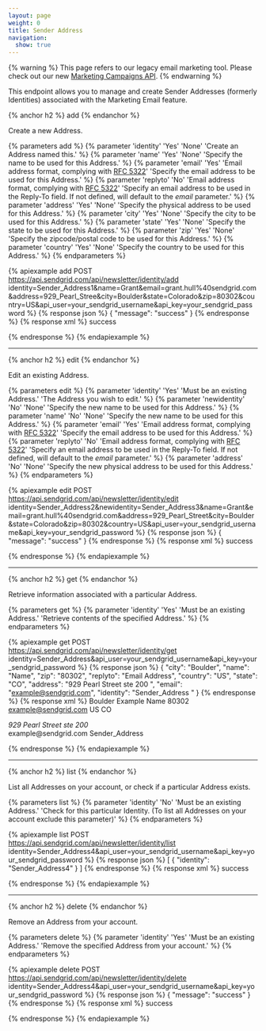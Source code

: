 ```yaml
---
layout: page
weight: 0
title: Sender Address
navigation:
  show: true
---
```

{% warning %}
This page refers to our legacy email marketing tool. Please check out our new <a href="{{root_url}}/API_Reference/Marketing_Campaigns/index.html">Marketing Campaigns API</a>.
{% endwarning %}

This endpoint allows you to manage and create Sender Addresses (formerly Identities) associated with the Marketing Email feature.

{% anchor h2 %}
add
{% endanchor %}

Create a new Address.


{% parameters add %}
 {% parameter 'identity' 'Yes' 'None' 'Create an Address named this.' %}
 {% parameter 'name' 'Yes' 'None' 'Specify the name to be used for this Address.' %}
 {% parameter 'email' 'Yes' 'Email address format, complying with [RFC 5322](http://tools.ietf.org/html/rfc5322)' 'Specify the email address to be used for this Address.' %}
 {% parameter 'replyto' 'No' 'Email address format, complying with [RFC 5322](http://tools.ietf.org/html/rfc5322)' 'Specify an email address to be used in the Reply-To field. If not defined, will default to the *email* parameter.' %}
 {% parameter 'address' 'Yes' 'None' 'Specify the physical address to be used for this Address.' %}
 {% parameter 'city' 'Yes' 'None' 'Specify the city to be used for this Address.' %}
 {% parameter 'state' 'Yes' 'None' 'Specify the state to be used for this Address.' %}
 {% parameter 'zip' 'Yes' 'None' 'Specify the zipcode/postal code to be used for this Address.' %}
 {% parameter 'country' 'Yes' 'None' 'Specify the country to be used for this Address.' %}
{% endparameters %}


{% apiexample add POST https://api.sendgrid.com/api/newsletter/identity/add identity=Sender_Address1&name=Grant&email=grant.hull%40sendgrid.com&address=929_Pearl_Stree&city=Boulder&state=Colorado&zip=80302&country=US&api_user=your_sendgrid_username&api_key=your_sendgrid_password %}
  {% response json %}
{
  "message": "success"
}
  {% endresponse %}
  {% response xml %}
<result>
   <message>success</message>
</result>

  {% endresponse %}
{% endapiexample %}

* * * * *

{% anchor h2 %}
edit
{% endanchor %}

Edit an existing Address.


{% parameters edit %}
 {% parameter 'identity' 'Yes' 'Must be an existing Address.' 'The Address you wish to edit.' %}
 {% parameter 'newidentity' 'No' 'None' 'Specify the new name to be used for this Address.' %}
 {% parameter 'name' 'No' 'None' 'Specify the new name to be used for this Address.' %}
 {% parameter 'email' 'Yes' 'Email address format, complying with [RFC 5322](http://tools.ietf.org/html/rfc5322)' 'Specify the email address to be used for this Address.' %}
 {% parameter 'replyto' 'No' 'Email address format, complying with [RFC 5322](http://tools.ietf.org/html/rfc5322)' 'Specify an email address to be used in the Reply-To field. If not defined, will default to the *email* parameter.' %}
 {% parameter 'address' 'No' 'None' 'Specify the new physical address to be used for this Address.' %}
{% endparameters %}


{% apiexample edit POST https://api.sendgrid.com/api/newsletter/identity/edit identity=Sender_Address2&newidentity=Sender_Address3&name=Grant&email=grant.hull%40sendgrid.com&address=929_Pearl_Street&city=Boulder&state=Colorado&zip=80302&country=US&api_user=your_sendgrid_username&api_key=your_sendgrid_password %}
  {% response json %}
{
  "message": "success"
}
  {% endresponse %}
  {% response xml %}
<result>
   <message>success</message>
</result>

  {% endresponse %}
{% endapiexample %}

* * * * *

{% anchor h2 %}
get
{% endanchor %}

Retrieve information associated with a particular Address.


{% parameters get %}
 {% parameter 'identity' 'Yes' 'Must be an existing Address.' 'Retrieve contents of the specified Address.' %}
{% endparameters %}


{% apiexample get POST https://api.sendgrid.com/api/newsletter/identity/get identity=Sender_Address&api_user=your_sendgrid_username&api_key=your_sendgrid_password %}
  {% response json %}
{
  "city": "Boulder",
  "name": "Name",
  "zip": "80302",
  "replyto": "Email Address",
  "country": "US",
  "state": "CO",
  "address": "929 Pearl Street ste 200 ",
  "email": "example@sendgrid.com",
  "identity": "Sender_Address "
}
  {% endresponse %}
  {% response xml %}
<identity>
   <city>Boulder</city>
   <name>Example Name</name>
   <zip>80302</zip>
   <replyto>example@sendgrid.com</replyto>
   <country>US</country>
   <state>CO</state>
   <address>
929 Pearl Street ste 200

</address>
   <email>example@sendgrid.com</email>
   <identity>Sender_Address </identity>
</identity>

  {% endresponse %}
{% endapiexample %}

* * * * *

{% anchor h2 %}
list
{% endanchor %}

List all Addresses on your account, or check if a particular Address exists.


{% parameters list %}
 {% parameter 'identity' 'No' 'Must be an existing Address.' 'Check for this particular Identity. (To list all Addresses on your account exclude this parameter)' %}
{% endparameters %}


{% apiexample list POST https://api.sendgrid.com/api/newsletter/identity/list identity=Sender_Address4&api_user=your_sendgrid_username&api_key=your_sendgrid_password %}
  {% response json %}
[
  {
    "identity": "Sender_Address4"
  }
]
  {% endresponse %}
  {% response xml %}
<result>
   <message>success</message>
</result>

  {% endresponse %}
{% endapiexample %}

* * * * *

{% anchor h2 %}
delete
{% endanchor %}

Remove an Address from your account.


{% parameters delete %}
 {% parameter 'identity' 'Yes' 'Must be an existing Address.' 'Remove the specified Address from your account.' %}
{% endparameters %}


{% apiexample delete POST https://api.sendgrid.com/api/newsletter/identity/delete identity=Sender_Address4&api_user=your_sendgrid_username&api_key=your_sendgrid_password %}
  {% response json %}
{
  "message": "success"
}
  {% endresponse %}
  {% response xml %}
<result>
   <message>success</message>
</result>

  {% endresponse %}
{% endapiexample %}
